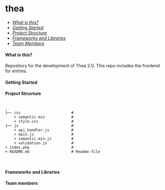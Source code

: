 # thea
<ul>
  <li><em><a href="#what-is-this">What is this?</a></em></li>
  <li><em><a href="#getting-started">Getting Started</a></em></li>
  <li><em><a href="#project-structure">Project Structure</a></em></li>
  <li><em><a href="#frameworks-and-libraries">Frameworks and Libraries</a></em></li>
  <li><em><a href="#team-members">Team Members</a></em></li>
</ul>

<h4 name="what-is-this">What is this?</h4>
Repository for the development of Thea 2.0. This repo includes the frontend for entries.


<h4 name="getting-started">Getting Started</h4>

<h4 name="project-structure">Project Structure</h4>


<pre>
<code>
.
├── css                       # 
	+ semantic.min            # 
	+ style.css            	  # 
├── js                        # 
	+ api_handler.js          # 
	+ main.js            	  # 
	+ semantic.min.js         # 
	+ validation.js           # 
+ index.php                   # 
+ README.md                   # Readme-file

</code>
</pre>



<h4 name="frameworks-and-libraries">Frameworks and Libraries</h4>


<h4 name="team-members">Team members</h4>


